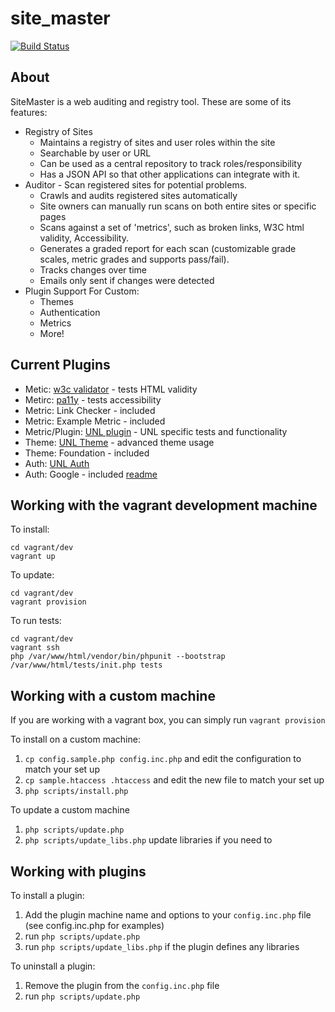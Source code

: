 site_master
===========

[![Build Status](https://travis-ci.org/UNLSiteMaster/site_master.svg?branch=master)](https://travis-ci.org/UNLSiteMaster/site_master)

About
-----
SiteMaster is a web auditing and registry tool.  These are some of its features:
* Registry of Sites
  * Maintains a registry of sites and user roles within the site
  * Searchable by user or URL
  * Can be used as a central repository to track roles/responsibility
  * Has a JSON API so that other applications can integrate with it.
* Auditor - Scan registered sites for potential problems.
  * Crawls and audits registered sites automatically
  * Site owners can manually run scans on both entire sites or specific pages
  * Scans against a set of 'metrics', such as broken links, W3C html validity, Accessibility.
  * Generates a graded report for each scan (customizable grade scales, metric grades and supports pass/fail).
  * Tracks changes over time
  * Emails only sent if changes were detected
* Plugin Support For Custom:
  * Themes
  * Authentication
  * Metrics
  * More!

Current Plugins
---------------
* Metic: [w3c validator](https://github.com/UNLSiteMaster/metric_w3c_html) - tests HTML validity
* Metirc: [pa11y](https://github.com/UNLSiteMaster/metric_pa11y) - tests accessibility
* Metric: Link Checker - included
* Metric: Example Metric - included
* Metric/Plugin: [UNL plugin](https://github.com/unl/sitemaster_plugin_unl) - UNL specific tests and functionality
* Theme: [UNL Theme](https://github.com/unl/sitemaster_theme_unl) - advanced theme usage
* Theme: Foundation - included
* Auth: [UNL Auth](https://github.com/unl/sitemaster_plugin_auth_unl)
* Auth: Google - included [readme](https://github.com/UNLSiteMaster/site_master/tree/master/plugins/auth_google)

Working with the vagrant development machine
--------------------------------------------
To install:
```
cd vagrant/dev
vagrant up
```

To update:
```
cd vagrant/dev
vagrant provision
```

To run tests:
```
cd vagrant/dev
vagrant ssh
php /var/www/html/vendor/bin/phpunit --bootstrap /var/www/html/tests/init.php tests
```

Working with a custom machine
-----------------------------
If you are working with a vagrant box, you can simply run `vagrant provision`

To install on a custom machine:

1. `cp config.sample.php config.inc.php` and edit the configuration to match your set up
2. `cp sample.htaccess .htaccess` and edit the new file to match your set up
3. `php scripts/install.php`

To update a custom machine

1. `php scripts/update.php`
2. `php scripts/update_libs.php` update libraries if you need to

Working with plugins
------------------
To install a plugin:

1. Add the plugin machine name and options to your `config.inc.php` file (see config.inc.php for examples)
2. run `php scripts/update.php`
3. run `php scripts/update_libs.php` if the plugin defines any libraries

To uninstall a plugin:

1. Remove the plugin from the `config.inc.php` file
2. run `php scripts/update.php`
